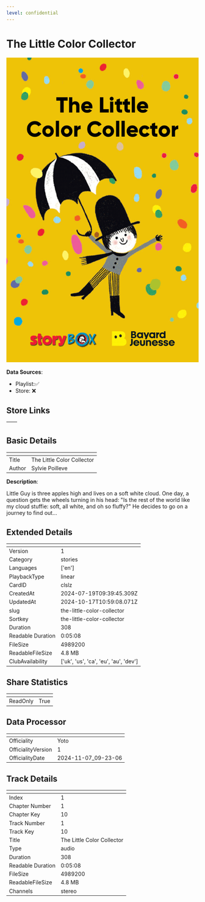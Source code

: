 ```yaml
---
level: confidential
---
```

# The Little Color Collector

![card_[clslz].png](../../img/cards/card_[clslz].png)

**Data Sources**: 

- Playlist:✅
- Store: ❌


## Store Links

| <!-- --> | <!-- --> |
| - | - |


## Basic Details

| <!-- --> | <!-- --> |
| - | - |
| Title | The Little Color Collector |
| Author | Sylvie Poilleve |

**Description**:

Little Guy is three apples high and lives on a soft white cloud. One day, a question gets the wheels turning in his head: "Is the rest of the world like my cloud stuffie: soft, all white, and oh so fluffy?" He decides to go on a journey to find out...


## Extended Details

| <!-- --> | <!-- --> |
| - | - |
| Version | 1 |
| Category | stories |
| Languages | ['en'] |
| PlaybackType | linear |
| CardID | clslz |
| CreatedAt | 2024-07-19T09:39:45.309Z |
| UpdatedAt | 2024-10-17T10:59:08.071Z |
| slug | the-little-color-collector |
| Sortkey | the-little-color-collector |
| Duration | 308 |
| Readable Duration | 0:05:08 |
| FileSize | 4989200 |
| ReadableFileSize | 4.8 MB |
| ClubAvailability | ['uk', 'us', 'ca', 'eu', 'au', 'dev'] |


## Share Statistics

| <!-- --> | <!-- --> |
| - | - |
| ReadOnly | True |


## Data Processor

| <!-- --> | <!-- --> |
| - | - |
| Officiality | Yoto
| OfficialityVersion | 1
| OfficialityDate | 2024-11-07_09-23-06


## Track Details

| <!-- --> | <!-- --> |
| - | - |
| Index | 1 |
| Chapter Number | 1 |
| Chapter Key | 10 |
| Track Number | 1 |
| Track Key | 10 |
| Title | The Little Color Collector |
| Type | audio |
| Duration | 308 |
| Readable Duration | 0:05:08 |
| FileSize | 4989200 |
| ReadableFileSize | 4.8 MB |
| Channels | stereo |


